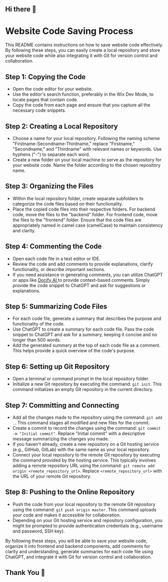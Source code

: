 ## Hi there 👋

# Website Code Saving Process

This README contains instructions on how to save website code effectively. By following these steps, you can easily create a local repository and store your website code while also integrating it with Git for version control and collaboration.

## Step 1: Copying the Code
- Open the code editor for your website.
- Use the editor's search function, preferably in the Wix Dev Mode, to locate pages that contain code.
- Copy the code from each page and ensure that you capture all the necessary code snippets.

## Step 2: Creating a Local Repository
- Choose a name for your local repository. Following the naming scheme "Firstname-Secondname-Thirdname," replace "Firstname," "Secondname," and "Thirdname" with relevant names or keywords. Use hyphens ("-") to separate each word.
- Create a new folder on your local machine to serve as the repository for your website code. Name the folder according to the chosen repository name.

## Step 3: Organizing the Files
- Within the local repository folder, create separate subfolders to categorize the code files based on their functionality.
- Place the copied code files into their respective folders. For backend code, move the files to the "backend" folder. For frontend code, move the files to the "frontend" folder. Ensure that the code files are appropriately named in camel case (camelCase) to maintain consistency and clarity.

## Step 4: Commenting the Code
- Open each code file in a text editor or IDE.
- Review the code and add comments to provide explanations, clarify functionality, or describe important sections.
- If you need assistance in generating comments, you can utilize ChatGPT  or apps like [ Docify AI ](https://youtu.be/WzB4SlbiuF0) to provide context-based comments. Simply provide the code snippet to ChatGPT and ask for suggestions or explanations.

## Step 5: Summarizing Code Files
- For each code file, generate a summary that describes the purpose and functionality of the code.
- Use ChatGPT to create a summary for each code file. Pass the code snippet to ChatGPT and ask for a summary, keeping it concise and no longer than 500 words.
- Add the generated summary at the top of each code file as a comment. This helps provide a quick overview of the code's purpose.

## Step 6: Setting up Git Repository
- Open a terminal or command prompt in the local repository folder.
- Initialize a new Git repository by executing the command: `git init`. This command initializes an empty Git repository in the current directory.

## Step 7: Committing and Connecting
- Add all the changes made to the repository using the command: `git add .`. This command stages all modified and new files for the commit.
- Create a commit to record the changes using the command: `git commit -m "Initial commit"`. Replace "Initial commit" with a descriptive message summarizing the changes you made.
- If you haven't already, create a new repository on a Git hosting service (e.g., GitHub, GitLab) with the same name as your local repository.
- Connect your local repository to the remote Git repository by executing the command provided by the hosting service. This typically involves adding a remote repository URL using the command: `git remote add origin <remote_repository_url>`. Replace `<remote_repository_url>` with the URL of your remote Git repository.

## Step 8: Pushing to the Online Repository
- Push the code from your local repository to the remote Git repository using the command: `git push origin master`. This command uploads your code and makes it accessible for collaboration.
- Depending on your Git hosting service and repository configuration, you might be prompted to provide authentication credentials (e.g., username and password, SSH key).

By following these steps, you will be able to save your website code, organize it into frontend and backend components, add comments for clarity and understanding, generate summaries for each code file using ChatGPT, and integrate it with Git for version control and collaboration.

## Thank You 👋

